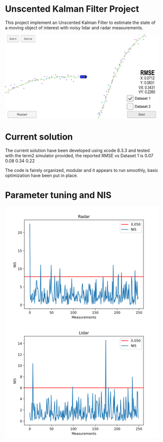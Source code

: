 [//]: # (Image References)
[ukf]: ./ukf_end.png
[nis_radar]: ./NIS_radar.png
[nis_lidar]: ./NIS_lidar.png

# Unscented Kalman Filter Project

This project implement an Unscented Kalman Filter to estimate the state of a moving object of interest with noisy lidar and radar measurements. 

![ukf]

# Current solution
The current solution have been developed using xcode 8.3.3 and tested with the term2 simulator provided, the reported RMSE vs Dataset 1 is 0.07 0.08 0.34 0.22   

The code is fairely organized, modular and it appears to run smoothly, basic optimization have been put in place.    

# Parameter tuning and NIS 

![nis_radar]
![nis_lidar]
